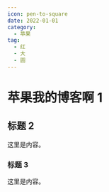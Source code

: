 ```yaml
---
icon: pen-to-square
date: 2022-01-01
category:
  - 苹果
tag:
  - 红
  - 大
  - 圆
---
```


# 苹果我的博客啊 1

## 标题 2

这里是内容。

### 标题 3

这里是内容。
